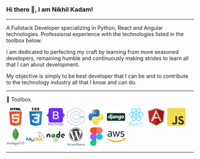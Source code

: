 ### Hi there 👋, I am Nikhil Kadam!


---

A Fullstack Developer specializing in Python, React and Angular technologies. Professional experience with the technologies listed in the toolbox below.

I am dedicated to perfecting my craft by learning from more seasoned developers, remaining humble and continuously making strides to learn all that I can about development.

My objective is simply to be best developer that I can be and to contribute to the technology industry all that I know and can do.

---

🧰 Toolbox.

<img src="https://github.com/devicons/devicon/blob/master/icons/html5/html5-original-wordmark.svg" alt="HTML logo" width="50px" height="50px" /> <img src="https://github.com/devicons/devicon/blob/master/icons/css3/css3-original-wordmark.svg" alt="CSS logo" width="50px" height="50px" /> <img src="https://github.com/devicons/devicon/blob/master/icons/bootstrap/bootstrap-plain-wordmark.svg" alt="Bootstrap logo" width="50px" height="50px" /> <img src="https://github.com/devicons/devicon/blob/master/icons/cplusplus/cplusplus-line.svg" alt="CPP logo" width="50px" height="50px" /> <img src="https://github.com/devicons/devicon/blob/master/icons/python/python-original.svg" alt="Python logo" width="50px" height="50px" /> <img src="https://github.com/devicons/devicon/blob/master/icons/django/django-original.svg" alt="Django logo" width="50px" height="50px" /> <img src="https://github.com/devicons/devicon/blob/master/icons/react/react-original-wordmark.svg" alt="React logo" width="50px" height="50px" /> <img src="https://github.com/devicons/devicon/blob/master/icons/angularjs/angularjs-original.svg" alt="Angular logo" width="50px" height="50px" /> <img src="https://github.com/devicons/devicon/blob/master/icons/javascript/javascript-original.svg" alt="Javascript logo" width="50px" height="50px" /> <img src="https://github.com/devicons/devicon/blob/master/icons/mongodb/mongodb-original-wordmark.svg" alt="Mongodb logo" width="50px" height="50px" /> <img src="https://github.com/devicons/devicon/blob/master/icons/mysql/mysql-original-wordmark.svg" alt="MySQL logo" width="50px" height="50px" /> <img src="https://github.com/devicons/devicon/blob/master/icons/nodejs/nodejs-original-wordmark.svg" alt="Nodejs logo" width="50px" height="50px" /> <img src="https://github.com/devicons/devicon/blob/master/icons/wordpress/wordpress-original.svg" alt="Wordpress logo" width="50px" height="50px" /> <img src="https://github.com/devicons/devicon/blob/master/icons/figma/figma-original.svg" alt="figma logo" width="50px" height="50px" /> <img src="https://github.com/devicons/devicon/blob/master/icons/amazonwebservices/amazonwebservices-original-wordmark.svg" alt="aws logo" width="50px" height="50px" />


---





<!--
**N4Nikhil/N4Nikhil** is a ✨ _special_ ✨ repository because its `README.md` (this file) appears on your GitHub profile.

Here are some ideas to get you started:

- 🔭 I’m currently working on ...
- 🌱 I’m currently learning ...
- 👯 I’m looking to collaborate on ...
- 🤔 I’m looking for help with ...
- 💬 Ask me about ...
- 📫 How to reach me: ...
- 😄 Pronouns: ...
- ⚡ Fun fact: ...
-->
